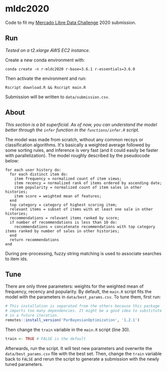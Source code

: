 # mldc2020

Code to fit my [Mercado Libre Data Challenge](https://ml-challenge.mercadolibre.com/) 
2020 submission.

## Run

_Tested on a t2.xlarge AWS EC2 instance._

Create a new conda environment with:

```shell
conda create -n r-mldc2020 r-base=3.6.1 r-essentials=3.6.0
```

Then activate the environment and run:

```shell
Rscript download.R && Rscript main.R
```

Submission will be written to `data/submission.csv`.

## About

_This section is a bit superficial. As of now, you can understand the model 
better through the `infer` function in the `functions/infer.R` script._

The model was made from scratch, without any common recsys or classification 
algorithms. It's basically a weighted average followed by some sorting rules, 
and inference is very fast (and it could easily be faster with parallelization). 
The model roughly described by the pseudocode below:

```
for each user history do:
  for each distinct item do:
    item frequency = normalized count of item views;
    item recency = normalized rank of items ordered by ascending date;
    item popularity = normalized count of item sales in other histories;
    item score = weighted mean of features;
  end
  top category = category of highest scoring item;
  relevant items = subset of items with at least one sale in other histories;
  recommendations = relevant items ranked by score;
  if number of recommendations is less than 10 do:
    recommendations = concatenate recommendations with top category items ranked by number of sales in other histories;
  end
  return recommendations
end
```

During pre-processing, fuzzy string matching is used to associate searches to 
item ids.

## Tune

There are only three parameters: weights for the weighted mean of frequency, recency and popularity.
By default, the `main.R` script fits the model with the parameters in `data/best_params.csv`. To tune them, first run:

```r
# This installation is separated from the others because this package 
# imports too many dependencies. It might be a good idea to substitute it
# in a future iteration.
remotes::install_version('ParBayesianOptimization', '1.2.1')
```

Then change the `train` variable in the `main.R` script (line 30).

```r
train <- TRUE # FALSE is the default
```

Afterwards, run the script. It will test new parameters and overwrite the `data/best_params.csv` file with the best set. Then, change the `train` variable back to `FALSE` and rerun the script to generate a submission with the newly tuned parameters.
